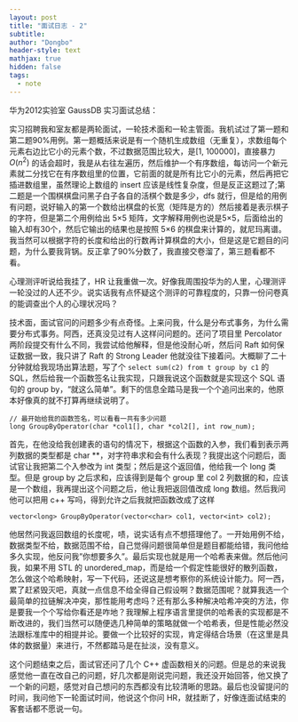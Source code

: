 ```yaml
---
layout: post
title: "面试日志 - 2"
subtitle: 
author: "Dongbo"
header-style: text
mathjax: true
hidden: false
tags:
  - note
---
```


华为2012实验室 GaussDB 实习面试总结：

实习招聘我和室友都是两轮面试，一轮技术面和一轮主管面。我机试过了第一题和第二题90%用例。第一题概括来说是有一个随机生成数组（无重复），求数组每个元素右边比它小的元素个数，不过数据范围比较大，是[1, 100000]，直接暴力 $O(n^2)$ 的话会超时，我是从右往左遍历，然后维护一个有序数组，每访问一个新元素就二分找它在有序数组里的位置，它前面的就是所有比它小的元素，然后再把它插进数组里，虽然理论上数组的 insert 应该是线性复杂度，但是反正这题过了;第二题是一个围棋棋盘问黑子白子各自的活棋个数是多少，dfs 就行，但是给的用例有问题，说好输入的第一个数给出棋盘的长宽（矩阵是方的）然后接着是表示棋子的字符，但是第二个用例给出 5×5 矩阵，文字解释用例也说是5×5，后面给出的输入却有30个，然后它输出的结果也是按照 5×6 的棋盘来计算的，就尼玛离谱。我当然可以根据字符的长度和给出的行数再计算棋盘的大小，但是这是它题目的问题，为什么要我背锅。反正拿了90%分数了，我直接交卷溜了，第三题看都不看。

心理测评听说给我挂了，HR 让我重做一次。好像我周围投华为的人里，心理测评一轮没过的人还不少。说实话我有点怀疑这个测评的可靠程度的，只靠一份问卷真的能调查出个人的心理状况吗？

技术面，面试官问的问题多少有点奇怪。上来问我，什么是分布式事务，为什么需要分布式事务。阿西，还真没见过有人这样问问题的。还问了项目里 Percolator 两阶段提交有什么不同，我尝试给他解释，但是他没耐心听，然后问 Raft 如何保证数据一致，我只讲了 Raft 的 Strong Leader 他就没往下接着问。大概聊了二十分钟就给我现场出算法题，写了个 `select sum(c2) from t group by c1` 的 SQL，然后给我一个函数签名让我实现，只跟我说这个函数就是实现这个 SQL 语句的 group by，“就这么简单”。剩下的信息全踏马是我一个个追问出来的，他原本好像真的就不打算再继续说明了。

```
// 最开始给我的函数签名，可以看看一共有多少问题
long GroupByOperator(char *col1[], char *col2[], int row_num);
```

首先，在他没给我创建表的语句的情况下，根据这个函数的入参，我们看到表示两列数据的类型都是 char **，对字符串求和会有什么表现？我提出这个问题后，面试官让我把第二个入参改为 int 类型；然后是这个返回值，他给我一个 long 类型。但是 group by 之后求和，应该得到是每个 group 里 col 2 列数据的和，应该是一个数组，我再提出这个问题之后，他让我把返回值改成 long 数组。然后我问他可以把用 c++ 写吗，得到允许之后我就把函数改成了这样

```
vector<long> GroupByOperator(vector<char> col1, vector<int> col2);
```

他居然问我返回数组的长度呢，啧，说实话有点不想搭理他了。一开始用例不给，数据类型不给，数据范围不给，自己觉得问题很简单但是题目都能给错，我问他给多久实现，他反问我”你想要多久”。最后实现也就是用一个哈希表来做。然后他问我，如果不用 STL 的 unordered_map，而是给一个假定性能很好的散列函数，怎么做这个哈希映射，写一下代码，还说这是想考察你的系统设计能力。阿一西，累了赶紧毁灭吧，真就一点信息不给全得自己假设啊？数据范围呢？就算我选一个最简单的拉链解决冲突，那性能用考虑吗？还有那么多种解决哈希冲突的方法，你是要我一个个写给你看还是咋地？我理解上程序语言里提供的哈希表的实现都是不断改进的，我们当然可以随便选几种简单的策略就做一个哈希表，但是性能必然没法跟标准库中的相提并论。要做一个比较好的实现，肯定得结合场景（在这里是具体的数据量）来进行，不然都踏马是在扯淡，没有意义。

这个问题结束之后，面试官还问了几个 C++ 虚函数相关的问题。但是总的来说我感觉他一直在改自己的问题，好几次都是刚说完问题，我还没开始回答，他又换了一个新的问题，感觉对自己想问的东西都没有比较清晰的思路。最后也没留提问的时间，我问他下一轮面试时间，他说这个你问 HR，就挂断了，好像连面试结束的客套话都不愿说一句。
